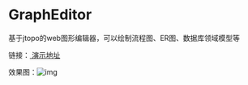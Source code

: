 # GraphEditor

基于jtopo的web图形编辑器，可以绘制流程图、ER图、数据库领域模型等

链接：[ 演示地址](http://yuhn-z.gitee.io/grapheditor/)

效果图：![img](http://picture.zyuhn.top/myblog/githubpage的readme/20200128013251-838749.png)


